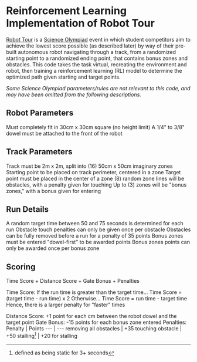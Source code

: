 # Reinforcement Learning Implementation of Robot Tour

[Robot Tour](https://scioly.org/wiki/index.php/Robot_Tour) is a [Science Olympiad](https://www.soinc.org/) event in which student competitors aim to achieve the lowest score possible (as described later) by way of their pre-built autonomous robot navigating through a track, from a randomized starting point to a randomized ending point, that contains bonus zones and obstacles. This code takes the task virtual, recreating the environment and robot, then training a reinforcement learning (RL) model to determine the optimized path given starting and target points.

*Some Science Olympiad parameters/rules are not relevant to this code, and may have been omitted from the following descriptions.*

## Robot Parameters
Must completely fit in 30cm x 30cm square (no height limit)
A 1/4" to 3/8" dowel must be attached to the front of the robot

## Track Parameters
Track must be 2m x 2m, split into (16) 50cm x 50cm imaginary zones
Starting point to be placed on track perimeter, centered in a zone
Target point must be placed in the center of a zone
(8) random zone lines will be obstacles, with a penalty given for touching
Up to (3) zones will be "bonus zones," with a bonus given for entering

## Run Details
A random target time between 50 and 75 seconds is determined for each run
Obstacle touch penalties can only be given once per obstacle
Obstacles can be fully removed before a run for a penalty of 35 points
Bonus zones must be entered "dowel-first" to be awarded points
Bonus zones points can only be awarded once per bonus zone

## Scoring
Time Score + Distance Score + Gate Bonus + Penalties

Time Score:
If the run time is greater than the target time...
Time Score = (target time - run time) x 2
Otherwise...
Time Score = run time - target time
Hence, there is a larger penalty for "faster" times

Distance Score: +1 point for each cm between the robot dowel and the target point
Gate Bonus: -15 points for each bonus zone entered
Penalties: 
Penalty | Points
--- | ---
removing all obstacles | +35 
touching obstacle | +50 
stalling[^1] | +20 for stalling

[^1]: defined as being static for 3+ seconds
